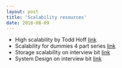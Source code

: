 ```yaml
---
layout: post
title: 'Scalability resources'
date: 2018-08-09
---
```


* High scalability by Todd Hoff [link](http://highscalability.com/)
* Scalability for dummies 4 part series [link](http://www.lecloud.net/post/7295452622/scalability-for-dummies-part-1-clones)
* Storage scalability on interview bit [link](https://www.interviewbit.com/courses/system-design/topics/storage-scalability/#problems)
* System Design on interview bit [link](https://www.interviewbit.com/courses/system-design/)
